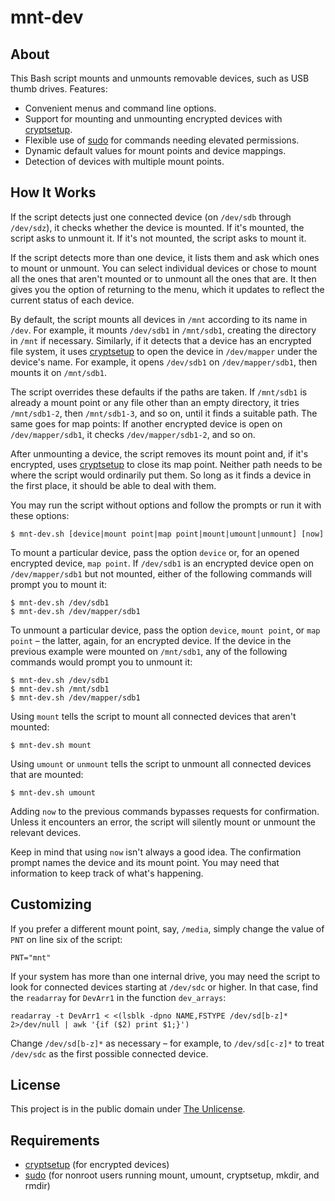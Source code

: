 # mnt-dev

## About

This Bash script mounts and unmounts removable devices, such as USB
thumb drives. Features:

* Convenient menus and command line options.
* Support for mounting and unmounting encrypted devices with
[cryptsetup](https://gitlab.com/cryptsetup/cryptsetup/).
* Flexible use of [sudo](https://www.sudo.ws/) for commands needing
elevated permissions.
* Dynamic default values for mount points and device mappings.
* Detection of devices with multiple mount points.

## How It Works

If the script detects just one connected device (on `/dev/sdb` through
`/dev/sdz`), it checks whether the device is mounted. If it's mounted,
the script asks to unmount it. If it's not mounted, the script asks to
mount it.

If the script detects more than one device, it lists them and ask
which ones to mount or unmount. You can select individual devices or
chose to mount all the ones that aren't mounted or to unmount all the
ones that are. It then gives you the option of returning to the menu,
which it updates to reflect the current status of each device.

By default, the script mounts all devices in `/mnt` according to its
name in `/dev`. For example, it mounts `/dev/sdb1` in `/mnt/sdb1`,
creating the directory in `/mnt` if necessary. Similarly, if it
detects that a device has an encrypted file system, it uses
[cryptsetup](https://gitlab.com/cryptsetup/cryptsetup/) to open the
device in `/dev/mapper` under the device's name. For example, it opens
`/dev/sdb1` on `/dev/mapper/sdb1`, then mounts it on `/mnt/sdb1`.

The script overrides these defaults if the paths are taken. If
`/mnt/sdb1` is already a mount point or any file other than an empty
directory, it tries `/mnt/sdb1-2`, then `/mnt/sdb1-3`, and so on,
until it finds a suitable path. The same goes for map points: If
another encrypted device is open on `/dev/mapper/sdb1`, it checks
`/dev/mapper/sdb1-2`, and so on.

After unmounting a device, the script removes its mount point and, if
it's encrypted, uses
[cryptsetup](https://gitlab.com/cryptsetup/cryptsetup/) to close its
map point. Neither path needs to be where the script would ordinarily
put them. So long as it finds a device in the first place, it should
be able to deal with them.

You may run the script without options and follow the prompts or
run it with these options:

```
$ mnt-dev.sh [device|mount point|map point|mount|umount|unmount] [now]
```

To mount a particular device, pass the option `device` or, for an
opened encrypted device, `map point`. If `/dev/sdb1` is an encrypted
device open on `/dev/mapper/sdb1` but not mounted, either of the
following commands will prompt you to mount it:

```
$ mnt-dev.sh /dev/sdb1
$ mnt-dev.sh /dev/mapper/sdb1
```

To unmount a particular device, pass the option `device`, `mount
point`, or `map point` – the latter, again, for an encrypted device.
If the device in the previous example were mounted on `/mnt/sdb1`, any
of the following commands would prompt you to unmount it:

```
$ mnt-dev.sh /dev/sdb1
$ mnt-dev.sh /mnt/sdb1
$ mnt-dev.sh /dev/mapper/sdb1
```

Using `mount` tells the script to mount all connected devices that
aren't mounted:

```
$ mnt-dev.sh mount
```

Using `umount` or `unmount` tells the script to unmount all connected
devices that are mounted:

```
$ mnt-dev.sh umount
```

Adding `now` to the previous commands bypasses requests for
confirmation. Unless it encounters an error, the script will silently
mount or unmount the relevant devices.

Keep in mind that using `now` isn't always a good idea. The
confirmation prompt names the device and its mount point. You may need
that information to keep track of what's happening.

## Customizing

If you prefer a different mount point, say, `/media`, simply change
the value of `PNT` on line six of the script:

```
PNT="mnt"
```

If your system has more than one internal drive, you may need the
script to look for connected devices starting at `/dev/sdc` or higher.
In that case, find the `readarray` for `DevArr1` in the function
`dev_arrays`:

```
readarray -t DevArr1 < <(lsblk -dpno NAME,FSTYPE /dev/sd[b-z]* 2>/dev/null | awk '{if ($2) print $1;}')

```

Change `/dev/sd[b-z]*` as necessary – for example, to `/dev/sd[c-z]*`
to treat `/dev/sdc` as the first possible connected device.

## License

This project is in the public domain under [The
Unlicense](https://choosealicense.com/licenses/unlicense/).

## Requirements

* [cryptsetup](https://gitlab.com/cryptsetup/cryptsetup/) (for encrypted devices)
* [sudo](https://www.sudo.ws/) (for nonroot users running mount,
umount, cryptsetup, mkdir, and rmdir)


